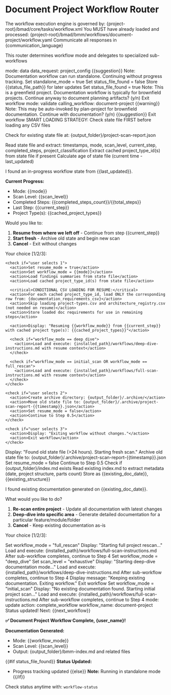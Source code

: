 # Document Project Workflow Router

<critical>The workflow execution engine is governed by:
{project-root}/bmad/core/tasks/workflow.xml</critical> <critical>You MUST have
already loaded and processed:
{project-root}/bmad/bmm/workflows/document-project/workflow.yaml</critical>
<critical>Communicate all responses in {communication_language}</critical>

<workflow>

<critical>This router determines workflow mode and delegates to specialized
sub-workflows</critical>

<step n="1" goal="Validate workflow and get project info">

<invoke-workflow path="{project-root}/bmad/bmm/workflows/workflow-status">
  <param>mode: data</param>
  <param>data_request: project_config</param>
</invoke-workflow>

<check if="status_exists == false">
  <output>{{suggestion}}</output>
  <output>Note: Documentation workflow can run standalone. Continuing without progress tracking.</output>
  <action>Set standalone_mode = true</action>
  <action>Set status_file_found = false</action>
</check>

<check if="status_exists == true">
  <action>Store {{status_file_path}} for later updates</action>
  <action>Set status_file_found = true</action>

  <!-- Extract brownfield/greenfield from status data -->
  <check if="field_type == 'greenfield'">
    <output>Note: This is a greenfield project. Documentation workflow is typically for brownfield projects.</output>
    <ask>Continue anyway to document planning artifacts? (y/n)</ask>
    <check if="n">
      <action>Exit workflow</action>
    </check>
  </check>

  <!-- Now validate sequencing -->
  <invoke-workflow path="{project-root}/bmad/bmm/workflows/workflow-status">
    <param>mode: validate</param>
    <param>calling_workflow: document-project</param>
  </invoke-workflow>

  <check if="warning != ''">
    <output>{{warning}}</output>
    <output>Note: This may be auto-invoked by plan-project for brownfield documentation.</output>
    <ask>Continue with documentation? (y/n)</ask>
    <check if="n">
      <output>{{suggestion}}</output>
      <action>Exit workflow</action>
    </check>
  </check>
</check>

</step>

<step n="2" goal="Check for resumability and determine workflow mode">
<critical>SMART LOADING STRATEGY: Check state file FIRST before loading any CSV files</critical>

<action>Check for existing state file at:
{output_folder}/project-scan-report.json</action>

<check if="project-scan-report.json exists">
  <action>Read state file and extract: timestamps, mode, scan_level, current_step, completed_steps, project_classification</action>
  <action>Extract cached project_type_id(s) from state file if present</action>
  <action>Calculate age of state file (current time - last_updated)</action>

<ask>I found an in-progress workflow state from {{last_updated}}.

**Current Progress:**

- Mode: {{mode}}
- Scan Level: {{scan_level}}
- Completed Steps: {{completed_steps_count}}/{{total_steps}}
- Last Step: {{current_step}}
- Project Type(s): {{cached_project_types}}

Would you like to:

1. **Resume from where we left off** - Continue from step {{current_step}}
2. **Start fresh** - Archive old state and begin new scan
3. **Cancel** - Exit without changes

Your choice [1/2/3]: </ask>

    <check if="user selects 1">
      <action>Set resume_mode = true</action>
      <action>Set workflow_mode = {{mode}}</action>
      <action>Load findings summaries from state file</action>
      <action>Load cached project_type_id(s) from state file</action>

      <critical>CONDITIONAL CSV LOADING FOR RESUME:</critical>
      <action>For each cached project_type_id, load ONLY the corresponding row from: {documentation_requirements_csv}</action>
      <action>Skip loading project-types.csv and architecture_registry.csv (not needed on resume)</action>
      <action>Store loaded doc requirements for use in remaining steps</action>

      <action>Display: "Resuming {{workflow_mode}} from {{current_step}} with cached project type(s): {{cached_project_types}}"</action>

      <check if="workflow_mode == deep_dive">
        <action>Load and execute: {installed_path}/workflows/deep-dive-instructions.md with resume context</action>
      </check>

      <check if="workflow_mode == initial_scan OR workflow_mode == full_rescan">
        <action>Load and execute: {installed_path}/workflows/full-scan-instructions.md with resume context</action>
      </check>
    </check>

    <check if="user selects 2">
      <action>Create archive directory: {output_folder}/.archive/</action>
      <action>Move old state file to: {output_folder}/.archive/project-scan-report-{{timestamp}}.json</action>
      <action>Set resume_mode = false</action>
      <action>Continue to Step 0.5</action>
    </check>

    <check if="user selects 3">
      <action>Display: "Exiting workflow without changes."</action>
      <action>Exit workflow</action>
    </check>

  </check>

  <check if="state file age >= 24 hours">
    <action>Display: "Found old state file (>24 hours). Starting fresh scan."</action>
    <action>Archive old state file to: {output_folder}/.archive/project-scan-report-{{timestamp}}.json</action>
    <action>Set resume_mode = false</action>
    <action>Continue to Step 0.5</action>
  </check>

</step>

<step n="3" goal="Check for existing documentation and determine workflow mode" if="resume_mode == false">
<action>Check if {output_folder}/index.md exists</action>

<check if="index.md exists">
  <action>Read existing index.md to extract metadata (date, project structure, parts count)</action>
  <action>Store as {{existing_doc_date}}, {{existing_structure}}</action>

<ask>I found existing documentation generated on {{existing_doc_date}}.

What would you like to do?

1. **Re-scan entire project** - Update all documentation with latest changes
2. **Deep-dive into specific area** - Generate detailed documentation for a
   particular feature/module/folder
3. **Cancel** - Keep existing documentation as-is

Your choice [1/2/3]: </ask>

  <check if="user selects 1">
    <action>Set workflow_mode = "full_rescan"</action>
    <action>Display: "Starting full project rescan..."</action>
    <action>Load and execute: {installed_path}/workflows/full-scan-instructions.md</action>
    <action>After sub-workflow completes, continue to Step 4</action>
  </check>

  <check if="user selects 2">
    <action>Set workflow_mode = "deep_dive"</action>
    <action>Set scan_level = "exhaustive"</action>
    <action>Display: "Starting deep-dive documentation mode..."</action>
    <action>Load and execute: {installed_path}/workflows/deep-dive-instructions.md</action>
    <action>After sub-workflow completes, continue to Step 4</action>
  </check>

  <check if="user selects 3">
    <action>Display message: "Keeping existing documentation. Exiting workflow."</action>
    <action>Exit workflow</action>
  </check>
</check>

<check if="index.md does not exist">
  <action>Set workflow_mode = "initial_scan"</action>
  <action>Display: "No existing documentation found. Starting initial project scan..."</action>
  <action>Load and execute: {installed_path}/workflows/full-scan-instructions.md</action>
  <action>After sub-workflow completes, continue to Step 4</action>
</check>

</step>

<step n="4" goal="Update status and complete">

<check if="status_file_found == true">
  <invoke-workflow path="{project-root}/bmad/bmm/workflows/workflow-status">
    <param>mode: update</param>
    <param>action: complete_workflow</param>
    <param>workflow_name: document-project</param>
  </invoke-workflow>

  <check if="success == true">
    <output>Status updated! Next: {{next_workflow}}</output>
  </check>
</check>

<output>**✅ Document Project Workflow Complete, {user_name}!**

**Documentation Generated:**

- Mode: {{workflow_mode}}
- Scan Level: {{scan_level}}
- Output: {output_folder}/bmm-index.md and related files

{{#if status_file_found}} **Status Updated:**

- Progress tracking updated {{else}} **Note:** Running in standalone mode
  {{/if}}

Check status anytime with: `workflow-status` </output>

</step>

</workflow>
